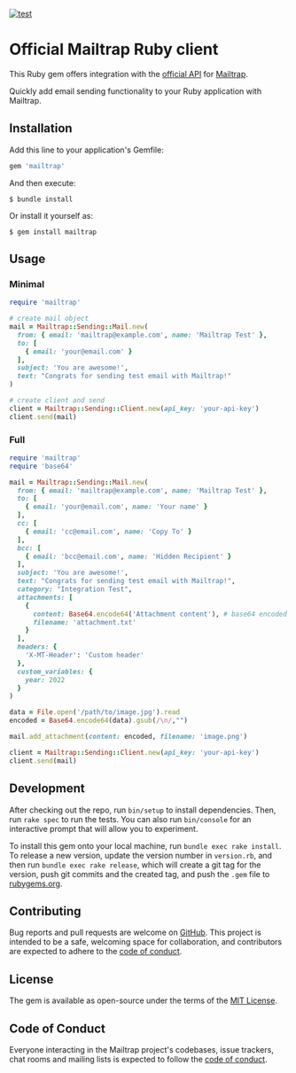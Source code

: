 [![test](https://github.com/railsware/mailtrap-ruby/actions/workflows/main.yml/badge.svg)](https://github.com/railsware/mailtrap-ruby/actions/workflows/main.yml)

# Official Mailtrap Ruby client

This Ruby gem offers integration with the [official API](https://api-docs.mailtrap.io/) for [Mailtrap](https://mailtrap.io).

Quickly add email sending functionality to your Ruby application with Mailtrap.

## Installation

Add this line to your application's Gemfile:

```ruby
gem 'mailtrap'
```

And then execute:

    $ bundle install

Or install it yourself as:

    $ gem install mailtrap

## Usage

### Minimal

```ruby
require 'mailtrap'

# create mail object
mail = Mailtrap::Sending::Mail.new(
  from: { email: 'mailtrap@example.com', name: 'Mailtrap Test' },
  to: [
    { email: 'your@email.com' }
  ],
  subject: 'You are awesome!',
  text: "Congrats for sending test email with Mailtrap!"
)

# create client and send
client = Mailtrap::Sending::Client.new(api_key: 'your-api-key')
client.send(mail)
```

### Full

```ruby
require 'mailtrap'
require 'base64'

mail = Mailtrap::Sending::Mail.new(
  from: { email: 'mailtrap@example.com', name: 'Mailtrap Test' },
  to: [
    { email: 'your@email.com', name: 'Your name' }
  ],
  cc: [
    { email: 'cc@email.com', name: 'Copy To' }
  ],
  bcc: [
    { email: 'bcc@email.com', name: 'Hidden Recipient' }
  ],
  subject: 'You are awesome!',
  text: "Congrats for sending test email with Mailtrap!",
  category: "Integration Test",
  attachments: [
    {
      content: Base64.encode64('Attachment content'), # base64 encoded content or IO string
      filename: 'attachment.txt'
    }
  ],
  headers: {
    'X-MT-Header': 'Custom header'
  },
  custom_variables: {
    year: 2022
  }
)

data = File.open('/path/to/image.jpg').read
encoded = Base64.encode64(data).gsub(/\n/,"")

mail.add_attachment(content: encoded, filename: 'image.png')

client = Mailtrap::Sending::Client.new(api_key: 'your-api-key')
client.send(mail)
```

## Development

After checking out the repo, run `bin/setup` to install dependencies. Then, run `rake spec` to run the tests. You can also run `bin/console` for an interactive prompt that will allow you to experiment.

To install this gem onto your local machine, run `bundle exec rake install`. To release a new version, update the version number in `version.rb`, and then run `bundle exec rake release`, which will create a git tag for the version, push git commits and the created tag, and push the `.gem` file to [rubygems.org](https://rubygems.org).

## Contributing

Bug reports and pull requests are welcome on [GitHub](https://github.com/railsware/mailtrap-ruby). This project is intended to be a safe, welcoming space for collaboration, and contributors are expected to adhere to the [code of conduct](CODE_OF_CONDUCT.md).

## License

The gem is available as open-source under the terms of the [MIT License](https://opensource.org/licenses/MIT).

## Code of Conduct

Everyone interacting in the Mailtrap project's codebases, issue trackers, chat rooms and mailing lists is expected to follow the [code of conduct](CODE_OF_CONDUCT.md).
